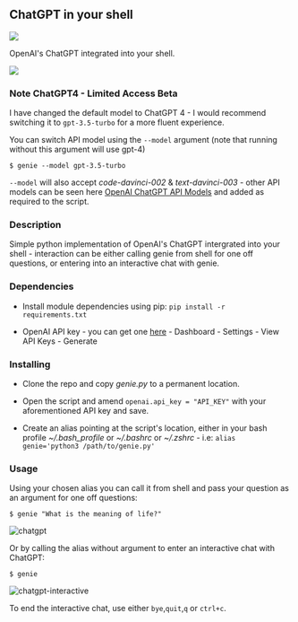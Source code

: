 ## ChatGPT in your shell

![](https://imgur.com/JphOx3D.png)

OpenAI's ChatGPT integrated into your shell.

![](https://imgur.com/J7YOzSz.png)

### Note ChatGPT4 - Limited Access Beta

I have changed the default model to ChatGPT 4 - I would recommend switching it to `gpt-3.5-turbo` for a more fluent experience. 

You can switch API model using the `--model` argument (note that running without this argument will use gpt-4)

```$ genie --model gpt-3.5-turbo```

`--model` will also accept *code-davinci-002* & *text-davinci-003* - other API models can be seen here [OpenAI ChatGPT API Models](https://platform.openai.com/docs/models) and added as required to the script.

### Description

Simple python implementation of OpenAI's ChatGPT intergrated into your shell - interaction can be either calling genie from shell for one off questions, or entering into an interactive chat with genie.

### Dependencies

* Install module dependencies using pip:
 ```pip install -r requirements.txt```

* OpenAI API key - you can get one [here](https://platform.openai.com/overview) - Dashboard - Settings - View API Keys - Generate


### Installing

* Clone the repo and copy *genie.py* to a permanent location.

* Open the script and amend `openai.api_key = "API_KEY"` with your aforementioned API key and save.

* Create an alias pointing at the script's location, either in your bash profile *~/.bash_profile* or *~/.bashrc* or *~/.zshrc* - i.e:
 ```alias genie='python3 /path/to/genie.py'```

### Usage

Using your chosen alias you can call it from shell and pass your question as an argument for one off questions:

```$ genie "What is the meaning of life?"```

![chatgpt](https://imgur.com/3lqDq7M.gif)

Or by calling the alias without argument to enter an interactive chat with ChatGPT:

```$ genie ```

![chatgpt-interactive](https://imgur.com/kJTBOPB.gif)


To end the interactive chat, use either `bye`,`quit`,`q` or `ctrl+c`.
